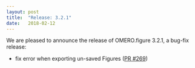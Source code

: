 ```yaml
---
layout: post
title:  "Release: 3.2.1"
date:   2018-02-12
---
```


We are pleased to announce the release of OMERO.figure 3.2.1, a bug-fix
release:

- fix error when exporting un-saved Figures
  ([PR #269](https://github.com/ome/omero-figure/pull/269))
